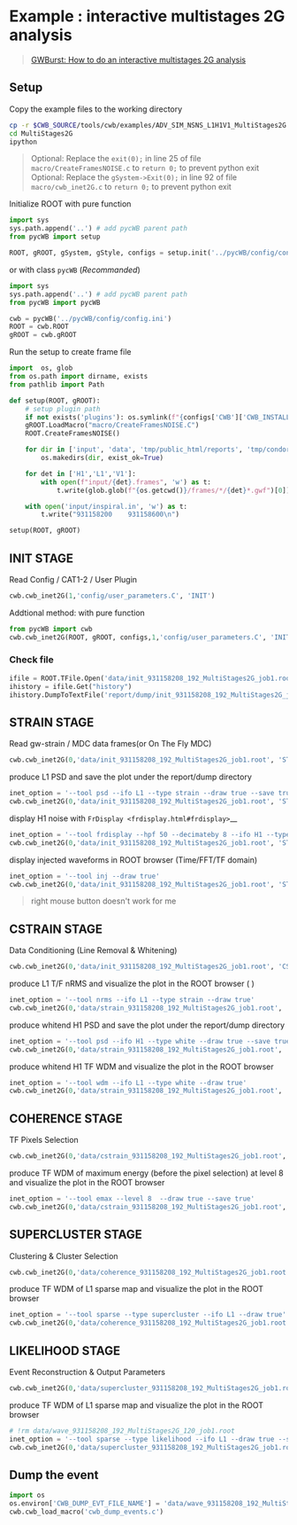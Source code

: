 # Example : interactive multistages 2G analysis

> [GWBurst: How to do an interactive multistages 2G analysis](https://gwburst.gitlab.io/documentation/latest/html/faq.html#how-to-do-an-interactive-multistages-2g-analysis)


## Setup

Copy the example files to the working directory

```bash
cp -r $CWB_SOURCE/tools/cwb/examples/ADV_SIM_NSNS_L1H1V1_MultiStages2G  MultiStages2G
cd MultiStages2G
ipython
```

> Optional: Replace the `exit(0);` in line 25 of file `macro/CreateFramesNOISE.c` to `return 0;` to prevent python exit
> Optional: Replace the `gSystem->Exit(0);` in line 92 of file `macro/cwb_inet2G.c` to `return 0;` to prevent python exit

Initialize ROOT with pure function

```python
import sys
sys.path.append('..') # add pycWB parent path
from pycWB import setup

ROOT, gROOT, gSystem, gStyle, configs = setup.init('../pycWB/config/config.ini')
```

or with class `pycWB` (_Recommanded_)

```python
import sys
sys.path.append('..') # add pycWB parent path
from pycWB import pycWB

cwb = pycWB('../pycWB/config/config.ini')
ROOT = cwb.ROOT
gROOT = cwb.gROOT
```

Run the setup to create frame file

```python
import  os, glob
from os.path import dirname, exists
from pathlib import Path

def setup(ROOT, gROOT):
	# setup plugin path
	if not exists('plugins'): os.symlink(f"{configs['CWB']['CWB_INSTALL']}/etc/cwb/plugins",'plugins')
	gROOT.LoadMacro("macro/CreateFramesNOISE.C")
	ROOT.CreateFramesNOISE()

	for dir in ['input', 'data', 'tmp/public_html/reports', 'tmp/condor', 'tmp/node', 'report/dump']:
		os.makedirs(dir, exist_ok=True)

	for det in ['H1','L1','V1']:
		with open(f"input/{det}.frames", 'w') as t:
			t.write(glob.glob(f"{os.getcwd()}/frames/*/{det}*.gwf")[0])

	with open('input/inspiral.in', 'w') as t:
		t.write("931158200    931158600\n")

setup(ROOT, gROOT)
```

## INIT STAGE

Read Config / CAT1-2 / User Plugin

```python
cwb.cwb_inet2G(1,'config/user_parameters.C', 'INIT')
```

Addtional method: with pure function

```python
from pycWB import cwb 
cwb.cwb_inet2G(ROOT, gROOT, configs,1,'config/user_parameters.C', 'INIT')
```

### Check file

```python
ifile = ROOT.TFile.Open('data/init_931158208_192_MultiStages2G_job1.root')
ihistory = ifile.Get("history")
ihistory.DumpToTextFile('report/dump/init_931158208_192_MultiStages2G_job1.history')
```

## STRAIN STAGE

Read gw-strain / MDC data frames(or On The Fly MDC)

```python
cwb.cwb_inet2G(0,'data/init_931158208_192_MultiStages2G_job1.root', 'STRAIN')
```

produce L1 PSD and save the plot under the report/dump directory

```python
inet_option = '--tool psd --ifo L1 --type strain --draw true --save true'
cwb.cwb_inet2G(0,'data/init_931158208_192_MultiStages2G_job1.root', 'STRAIN', inet_option=inet_option)
```

display H1 noise with `FrDisplay <frdisplay.html#frdisplay>`__

```python
inet_option = '--tool frdisplay --hpf 50 --decimateby 8 --ifo H1 --type strain'
cwb.cwb_inet2G(0,'data/init_931158208_192_MultiStages2G_job1.root', 'STRAIN', inet_option=inet_option)
```

display injected waveforms in ROOT browser (Time/FFT/TF domain)

```python
inet_option = '--tool inj --draw true'
cwb.cwb_inet2G(0,'data/init_931158208_192_MultiStages2G_job1.root', 'STRAIN', inet_option=inet_option)
```

> right mouse button doesn't work for me

## CSTRAIN STAGE

Data Conditioning (Line Removal & Whitening)

```python
cwb.cwb_inet2G(0,'data/init_931158208_192_MultiStages2G_job1.root', 'CSTRAIN')
```

produce L1 T/F nRMS and visualize the plot in the ROOT browser ( )

```python
inet_option = '--tool nrms --ifo L1 --type strain --draw true'
cwb.cwb_inet2G(0,'data/strain_931158208_192_MultiStages2G_job1.root', 'CSTRAIN', inet_option=inet_option)
```

produce whitend H1 PSD and save the plot under the report/dump directory

```python
inet_option = '--tool psd --ifo H1 --type white --draw true --save true'
cwb.cwb_inet2G(0,'data/strain_931158208_192_MultiStages2G_job1.root', 'CSTRAIN', inet_option=inet_option)
```

produce whitend H1 TF WDM and visualize the plot in the ROOT browser

```python
inet_option = '--tool wdm --ifo L1 --type white --draw true'
cwb.cwb_inet2G(0,'data/strain_931158208_192_MultiStages2G_job1.root', 'CSTRAIN', inet_option=inet_option)
```


## COHERENCE STAGE

TF Pixels Selection

```python
cwb.cwb_inet2G(0,'data/cstrain_931158208_192_MultiStages2G_job1.root', 'COHERENCE')
```

produce TF WDM of maximum energy (before the pixel selection) at level 8 and visualize the plot in the ROOT browser

```python
inet_option = '--tool emax --level 8  --draw true --save true'
cwb.cwb_inet2G(0,'data/cstrain_931158208_192_MultiStages2G_job1.root', 'COHERENCE', inet_option=inet_option)
```

## SUPERCLUSTER STAGE

Clustering & Cluster Selection

```python
cwb.cwb_inet2G(0,'data/coherence_931158208_192_MultiStages2G_job1.root', 'SUPERCLUSTER')
```

produce TF WDM of L1 sparse map and visualize the plot in the ROOT browser

```python
inet_option = '--tool sparse --type supercluster --ifo L1 --draw true'
cwb.cwb_inet2G(0,'data/coherence_931158208_192_MultiStages2G_job1.root', 'SUPERCLUSTER', inet_option=inet_option)
```

## LIKELIHOOD STAGE

Event Reconstruction & Output Parameters

```python
cwb.cwb_inet2G(0,'data/supercluster_931158208_192_MultiStages2G_job1.root', 'LIKELIHOOD')
```

produce TF WDM of L1 sparse map and visualize the plot in the ROOT browser

```python
# !rm data/wave_931158208_192_MultiStages2G_120_job1.root
inet_option = '--tool sparse --type likelihood --ifo L1 --draw true --save true'
cwb.cwb_inet2G(0,'data/supercluster_931158208_192_MultiStages2G_job1.root', 'LIKELIHOOD', inet_option=inet_option)
```


## Dump the event

```python
import os
os.environ['CWB_DUMP_EVT_FILE_NAME'] = 'data/wave_931158208_192_MultiStages2G_120_job1.root'
cwb.cwb_load_macro('cwb_dump_events.c')
```

